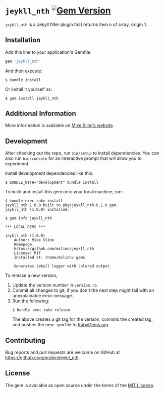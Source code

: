 `jeykll_nth`
[![Gem Version](https://badge.fury.io/rb/jeykll_nth.svg)](https://badge.fury.io/rb/jeykll_nth)
===========

`jeykll_nth` is a Jekyll filter plugin that returns item n of array, origin 1.


## Installation

Add this line to your application's Gemfile:

```ruby
gem 'jeykll_nth'
```

And then execute:

    $ bundle install

Or install it yourself as:

    $ gem install jeykll_nth


## Additional Information
More information is available on
[Mike Slinn&rsquo;s website](https://www.mslinn.com/blog/2020/10/03/jekyll-plugins.html).


## Development

After checking out the repo, run `bin/setup` to install dependencies. You can also run `bin/console` for an interactive prompt that will allow you to experiment.

Install development dependencies like this:
```
$ BUNDLE_WITH="development" bundle install
```

To build and install this gem onto your local machine, run:
```shell
$ bundle exec rake install
jeykll_nth 1.0.0 built to pkg/jeykll_nth-0.1.0.gem.
jeykll_nth (1.0.0) installed.

$ gem info jeykll_nth

*** LOCAL GEMS ***

jeykll_nth (1.0.0)
    Author: Mike Slinn
    Homepage:
    https://github.com/mslinn/jeykll_nth
    License: MIT
    Installed at: /home/mslinn/.gems

    Generates Jekyll logger with colored output.
```

To release a new version,
  1. Update the version number in `version.rb`.
  2. Commit all changes to git; if you don't the next step might fail with an unexplainable error message.
  3. Run the following:
     ```shell
     $ bundle exec rake release
     ```
     The above creates a git tag for the version, commits the created tag,
     and pushes the new `.gem` file to [RubyGems.org](https://rubygems.org).


## Contributing

Bug reports and pull requests are welcome on GitHub at https://github.com/mslinn/jeykll_nth.


## License

The gem is available as open source under the terms of the [MIT License](https://opensource.org/licenses/MIT).

